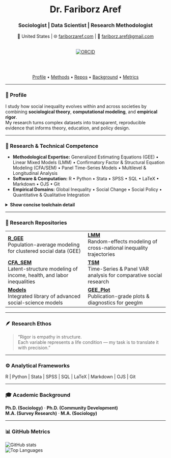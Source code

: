 <div align="center">

<h1>Dr. Fariborz Aref</h1>
<h3>Sociologist  |  Data Scientist  |  Research Methodologist</h3>

📍 United States   |   🌐 <a href="https://fariborzaref.com">fariborzaref.com</a>   |   📧 <a href="mailto:fariborz.aref@gmail.com">fariborz.aref@gmail.com</a>  

<br/>

<a href="https://orcid.org/0000-0001-6622-1824">
  <img alt="ORCID" src="https://img.shields.io/badge/ORCID-0000--0001--6622--1824-4caf50?logo=orcid&logoColor=white&labelColor=2e7d32&style=flat-square">
</a>

<br/><br/>

<!-- Section quick-links -->
<a href="#-profile">Profile</a> • 
<a href="#-research--technical-competence">Methods</a> • 
<a href="#-research-repositories">Repos</a> • 
<a href="#-academic-background">Background</a> • 
<a href="#-github-metrics">Metrics</a>

</div>

---

### 🧭 Profile  
I study how social inequality evolves within and across societies by combining **sociological theory**, **computational modeling**, and **empirical rigor**.  
My research turns complex datasets into transparent, reproducible evidence that informs theory, education, and policy design.  

---

### 🔬 Research & Technical Competence  
- **Methodological Expertise:** Generalized Estimating Equations (GEE) • Linear Mixed Models (LMM) • Confirmatory Factor & Structural Equation Modeling (CFA/SEM) • Panel Time-Series Models • Multilevel & Longitudinal Analysis  
- **Software & Computation:** R • Python • Stata • SPSS • SQL • LaTeX • Markdown • OJS • Git  
- **Empirical Domains:** Global Inequality • Social Change • Social Policy • Quantitative & Qualitative Integration  

<details>
<summary><b>Show concise toolchain detail</b></summary>

- **R Stacks:** geepack • lme4/lmerTest • lavaan/semTools • panelvar • ggplot2  
- **Reproducibility:** Project-oriented repositories with session info and saved artifacts for complete replication  
</details>

---

### 🧩 Research Repositories  

<table>
<tr>
<td>
<b><a href="https://github.com/fariborzaref/R_GEE">R_GEE</a></b><br/>
Population-average modeling for clustered social data (GEE)
</td>
<td>
<b><a href="https://github.com/fariborzaref/LMM">LMM</a></b><br/>
Random-effects modeling of cross-national inequality trajectories
</td>
</tr>
<tr>
<td>
<b><a href="https://github.com/fariborzaref/CFA_SEM">CFA_SEM</a></b><br/>
Latent-structure modeling of income, health, and labor inequalities
</td>
<td>
<b><a href="https://github.com/fariborzaref/TSM">TSM</a></b><br/>
Time-Series & Panel VAR analysis for comparative social research
</td>
</tr>
<tr>
<td>
<b><a href="https://github.com/fariborzaref/Models">Models</a></b><br/>
Integrated library of advanced social-science models
</td>
<td>
<b><a href="https://github.com/fariborzaref/GEE_Plot">GEE_Plot</a></b><br/>
Publication-grade plots & diagnostics for geeglm
</td>
</tr>
</table>

---

### 🪶 Research Ethos  
> “Rigor is empathy in structure.   
> Each variable represents a life condition — my task is to translate it with precision.”

---

### ⚙️ Analytical Frameworks  
R | Python | Stata | SPSS | SQL | LaTeX | Markdown | OJS | Git  

---

### 🎓 Academic Background  
**Ph.D. (Sociology)** · **Ph.D. (Community Development)**  
**M.A. (Survey Research)** · **M.A. (Sociology)**  

---

### 📊 GitHub Metrics  
<img alt="GitHub stats" src="https://github-readme-stats.vercel.app/api?username=fariborzaref&show_icons=true&theme=transparent&hide_border=true"><br/>
<img alt="Top Languages" src="https://github-readme-stats.vercel.app/api/top-langs/?username=fariborzaref&layout=compact&theme=transparent&hide_border=true&v=2">




